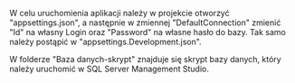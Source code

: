 W celu uruchomienia aplikacji należy w projekcie otworzyć "appsettings.json", a następnie w zmiennej 
"DefaultConnection" zmienić "Id" na własny Login oraz "Password" na własne hasło do bazy.
Tak samo należy postąpić w "appsettings.Development.json".

W folderze "Baza danych-skrypt" znajduje się skrypt bazy danych, który należy uruchomić 
w SQL Server Management Studio.
